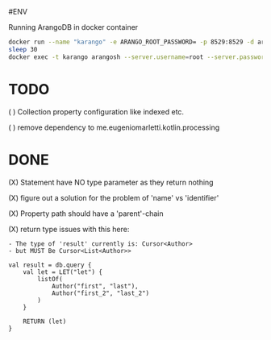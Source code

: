 #ENV

Running ArangoDB in docker container

```bash
docker run --name "karango" -e ARANGO_ROOT_PASSWORD= -p 8529:8529 -d arangodb 
sleep 30
docker exec -t karango arangosh --server.username=root --server.password= --javascript.execute-string="db._createDatabase('kotlindev')"

```


TODO
====

( ) Collection property configuration like indexed etc.

( ) remove dependency to me.eugeniomarletti.kotlin.processing



DONE
====

(X) Statement have NO type parameter as they return nothing

(X) figure out a solution for the problem of 'name' vs 'identifier'

(X) Property path should have a 'parent'-chain

(X) return type issues with this here:   
    
    - The type of 'result' currently is: Cursor<Author>  
    - but MUST Be Cursor<List<Author>>  

    val result = db.query {
        val let = LET("let") {
            listOf(
                Author("first", "last"),
                Author("first_2", "last_2")
            )
        }

        RETURN (let)
    }

